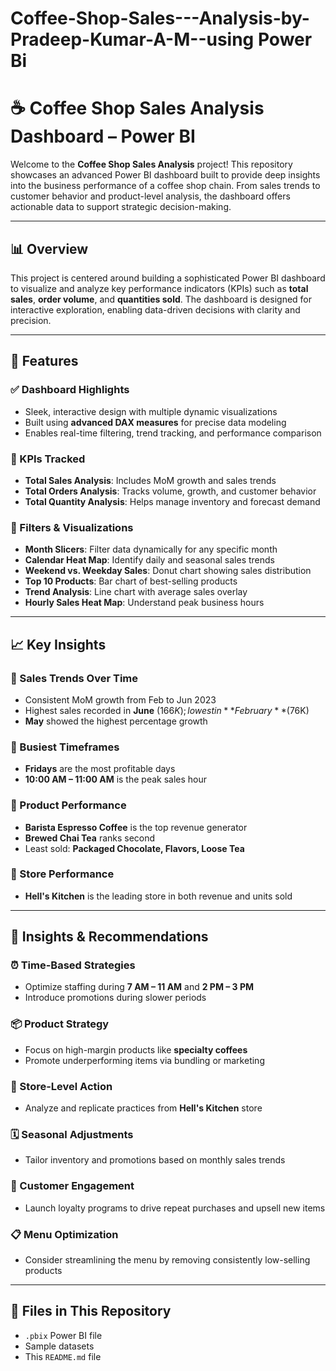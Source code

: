 # Coffee-Shop-Sales---Analysis-by-Pradeep-Kumar-A-M--using Power Bi
# ☕ Coffee Shop Sales Analysis Dashboard – Power BI

Welcome to the **Coffee Shop Sales Analysis** project! This repository showcases an advanced Power BI dashboard built to provide deep insights into the business performance of a coffee shop chain. From sales trends to customer behavior and product-level analysis, the dashboard offers actionable data to support strategic decision-making.

---

## 📊 Overview

This project is centered around building a sophisticated Power BI dashboard to visualize and analyze key performance indicators (KPIs) such as **total sales**, **order volume**, and **quantities sold**. The dashboard is designed for interactive exploration, enabling data-driven decisions with clarity and precision.

---

## 🚀 Features

### ✅ Dashboard Highlights

- Sleek, interactive design with multiple dynamic visualizations
- Built using **advanced DAX measures** for precise data modeling
- Enables real-time filtering, trend tracking, and performance comparison

### 📌 KPIs Tracked
- **Total Sales Analysis**: Includes MoM growth and sales trends
- **Total Orders Analysis**: Tracks volume, growth, and customer behavior
- **Total Quantity Analysis**: Helps manage inventory and forecast demand

### 📅 Filters & Visualizations
- **Month Slicers**: Filter data dynamically for any specific month
- **Calendar Heat Map**: Identify daily and seasonal sales trends
- **Weekend vs. Weekday Sales**: Donut chart showing sales distribution
- **Top 10 Products**: Bar chart of best-selling products
- **Trend Analysis**: Line chart with average sales overlay
- **Hourly Sales Heat Map**: Understand peak business hours

---

## 📈 Key Insights

### 🔹 Sales Trends Over Time
- Consistent MoM growth from Feb to Jun 2023
- Highest sales recorded in **June** ($166K); lowest in **February** ($76K)
- **May** showed the highest percentage growth

### 🔹 Busiest Timeframes
- **Fridays** are the most profitable days
- **10:00 AM – 11:00 AM** is the peak sales hour

### 🔹 Product Performance
- **Barista Espresso Coffee** is the top revenue generator
- **Brewed Chai Tea** ranks second
- Least sold: **Packaged Chocolate, Flavors, Loose Tea**

### 🔹 Store Performance
- **Hell's Kitchen** is the leading store in both revenue and units sold

---

## 📌 Insights & Recommendations

### ⏰ Time-Based Strategies
- Optimize staffing during **7 AM – 11 AM** and **2 PM – 3 PM**
- Introduce promotions during slower periods

### 📦 Product Strategy
- Focus on high-margin products like **specialty coffees**
- Promote underperforming items via bundling or marketing

### 🏪 Store-Level Action
- Analyze and replicate practices from **Hell's Kitchen** store

### 🗓️ Seasonal Adjustments
- Tailor inventory and promotions based on monthly sales trends

### 🎯 Customer Engagement
- Launch loyalty programs to drive repeat purchases and upsell new items

### 📋 Menu Optimization
- Consider streamlining the menu by removing consistently low-selling products

---

## 📁 Files in This Repository
- `.pbix` Power BI file
- Sample datasets 
- This `README.md` file





